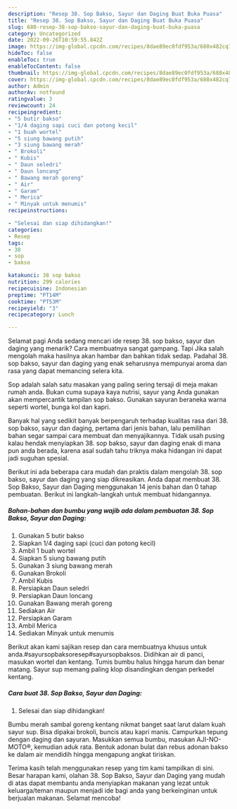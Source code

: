 ```yaml
---
description: "Resep 38. Sop Bakso, Sayur dan Daging Buat Buka Puasa"
title: "Resep 38. Sop Bakso, Sayur dan Daging Buat Buka Puasa"
slug: 680-resep-38-sop-bakso-sayur-dan-daging-buat-buka-puasa
category: Uncategorized
date: 2022-09-26T10:59:55.842Z
image: https://img-global.cpcdn.com/recipes/8dae89ec0fdf953a/680x482cq70/38-sop-bakso-sayur-dan-daging-foto-resep-utama.jpg
hideToc: false
enableToc: true
enableTocContent: false
thumbnail: https://img-global.cpcdn.com/recipes/8dae89ec0fdf953a/680x482cq70/38-sop-bakso-sayur-dan-daging-foto-resep-utama.jpg
cover: https://img-global.cpcdn.com/recipes/8dae89ec0fdf953a/680x482cq70/38-sop-bakso-sayur-dan-daging-foto-resep-utama.jpg
author: Admin
authorAv: notfound
ratingvalue: 3
reviewcount: 24
recipeingredient:
- "5 butir bakso"
- "1/4 daging sapi cuci dan potong kecil"
- "1 buah wortel"
- "5 siung bawang putih"
- "3 siung bawang merah"
- " Brokoli"
- " Kubis"
- " Daun seledri"
- " Daun loncang"
- " Bawang merah goreng"
- " Air"
- " Garam"
- " Merica"
- " Minyak untuk menumis"
recipeinstructions:

- "Selesai dan siap dihidangkan!"
categories:
- Resep
tags:
- 38
- sop
- bakso

katakunci: 38 sop bakso 
nutrition: 299 calories
recipecuisine: Indonesian
preptime: "PT14M"
cooktime: "PT53M"
recipeyield: "3"
recipecategory: Lunch

---
```



Selamat pagi Anda sedang mencari ide resep 38. sop bakso, sayur dan daging yang menarik? Cara membuatnya sangat gampang. Tapi Jika salah mengolah maka hasilnya akan hambar dan bahkan tidak sedap. Padahal 38. sop bakso, sayur dan daging yang enak seharusnya mempunyai aroma dan rasa yang dapat memancing selera kita.


Sop adalah salah satu masakan yang paling sering tersaji di meja makan rumah anda. Bukan cuma supaya kaya nutrisi, sayur yang Anda gunakan akan mempercantik tampilan sop bakso. Gunakan sayuran beraneka warna seperti wortel, bunga kol dan kapri.

Banyak hal yang sedikit banyak berpengaruh terhadap kualitas rasa dari 38. sop bakso, sayur dan daging, pertama dari jenis bahan, lalu pemilihan bahan segar sampai cara membuat dan menyajikannya. Tidak usah pusing kalau hendak menyiapkan 38. sop bakso, sayur dan daging enak di mana pun anda berada, karena asal sudah tahu triknya maka hidangan ini dapat jadi suguhan spesial.


Berikut ini ada beberapa cara mudah dan praktis dalam mengolah 38. sop bakso, sayur dan daging yang siap dikreasikan. Anda dapat membuat 38. Sop Bakso, Sayur dan Daging menggunakan 14 jenis bahan dan 0 tahap pembuatan. Berikut ini langkah-langkah untuk membuat hidangannya.

<!--inarticleads1-->

##### Bahan-bahan dan bumbu yang wajib ada dalam pembuatan 38. Sop Bakso, Sayur dan Daging:

1. Gunakan 5 butir bakso
1. Siapkan 1/4 daging sapi (cuci dan potong kecil)
1. Ambil 1 buah wortel
1. Siapkan 5 siung bawang putih
1. Gunakan 3 siung bawang merah
1. Gunakan  Brokoli
1. Ambil  Kubis
1. Persiapkan  Daun seledri
1. Persiapkan  Daun loncang
1. Gunakan  Bawang merah goreng
1. Sediakan  Air
1. Persiapkan  Garam
1. Ambil  Merica
1. Sediakan  Minyak untuk menumis


Berikut akan kami sajikan resep dan cara membuatnya khusus untuk anda.#sayursopbaksoresep#sayursopbaksos. Didihkan air di panci, masukan wortel dan kentang. Tumis bumbu halus hingga harum dan benar matang. Sayur sup memang paling klop disandingkan dengan perkedel kentang. 

<!--inarticleads2-->

##### Cara buat 38. Sop Bakso, Sayur dan Daging:


1. Selesai dan siap dihidangkan!

Bumbu merah sambal goreng kentang nikmat banget saat larut dalam kuah sayur sup. Bisa dipakai brokoli, buncis atau kapri manis. Campurkan tepung dengan daging dan sayuran. Masukkan semua bumbu, masukan AJI-NO-MOTO®, kemudian aduk rata. Bentuk adonan bulat dan rebus adonan bakso ke dalam air mendidih hingga mengapung angkat tiriskan. 

Terima kasih telah menggunakan resep yang tim kami tampilkan di sini. Besar harapan kami, olahan 38. Sop Bakso, Sayur dan Daging yang mudah di atas dapat membantu anda menyiapkan makanan yang lezat untuk keluarga/teman maupun menjadi ide bagi anda yang berkeinginan untuk berjualan makanan. Selamat mencoba!
